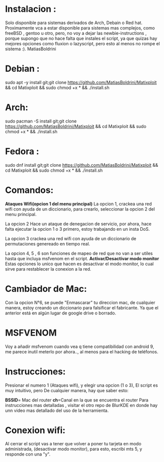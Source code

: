 # Instalacion :
Solo disponible para sistemas derivados de Arch, Debain o Red hat. Proximamente vca a estar disponible para sistemas mas complejos, como freeBSD , gentoo u otro, pero, no voy a dejar las newbie-instructions , porque supongo que no hace falta que instales el script, ya que quizas hay mejores opciones como fluxion o lazyscript, pero esto al menos no rompe el sistema :). MatiasBoldrini
# Debian : 
sudo apt -y install git;git clone https://github.com/MatiasBoldrini/Matixploit && cd Matixploit &&  sudo chmod +x * && ./install.sh
# Arch:
sudo pacman -S install git;git clone https://github.com/MatiasBoldrini/Matixploit && cd Matixploit &&  sudo chmod +x * && ./install.sh
# Fedora :
sudo dnf install git;git clone https://github.com/MatiasBoldrini/Matixploit && cd Matixploit &&  sudo chmod +x * && ./install.sh
# Comandos:
**Ataques Wifi(opcion 1 del menu principal)**
La opcion 1, crackea una red wifi con ayuda de un diccionario, para crearlo, seleccionar la opcion 2 del menu principal.

La opcion 2 Hace un ataque de denegacion de servicio, por ahora, hace falta ejecutar la opcion 1 o 3 primero, estoy trabajando en un insta DoS.

La opcion 3 crackea una red wifi con ayuda de un diccionario de permutaciones genereado en tiempo real.

La opcion 4, 5 , 6 son funciones de mapeo de red que no van a ser utiles hasta que incluya msfvenom en el script.
**Activar/Desactivar modo monitor**
Estas opciones lo unico que hacen es desactivar el modo monitor, lo cual sirve para restablecer la conexion a la red.
# Cambiador de Mac:
Con la opcion N°6, se puede "Enmascarar" tu direccion mac, de cualquier manera, estoy creando un diccionario para falsificar el fabricante. Ya que el anterior está en algún lugar de google drive o borrado.
# MSFVENOM
Voy a añadir msfvenom cuando vea q tiene compatibilidad con android 9, me parece inutil meterlo por ahora.., al menos para el hacking de teléfonos.
# Instrucciones:
Presionar el numero 1 (Ataques wifi), y elegir una opcion (1 o 3), El script es muy intuitivo, pero De cualquier manera, hay que saber esto:

**BSSID**= Mac del router
**ch**=Canal en la que se encuentra el router
Para instrucciones mas detalladas , visitar el otro repo de BlurKDE en donde hay unn video mas detallado del uso de la herramienta.
# Conexion wifi:
Al cerrar el script vas a tener que volver a poner tu tarjeta en modo administrada, (desactivar modo monitor), para esto, escribi mts 5, y responde con una "y". 
